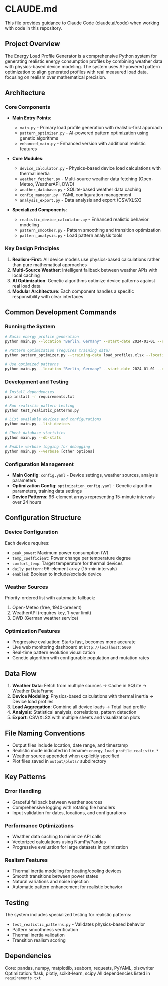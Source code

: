 # CLAUDE.md

This file provides guidance to Claude Code (claude.ai/code) when working with code in this repository.

## Project Overview

The Energy Load Profile Generator is a comprehensive Python system for generating realistic energy consumption profiles by combining weather data with physics-based device modeling. The system uses AI-powered pattern optimization to align generated profiles with real measured load data, focusing on realism over mathematical precision.

## Architecture

### Core Components

- **Main Entry Points**: 
  - `main.py` - Primary load profile generation with realistic-first approach
  - `pattern_optimizer.py` - AI-powered pattern optimization using genetic algorithms
  - `enhanced_main.py` - Enhanced version with additional realistic features

- **Core Modules**:
  - `device_calculator.py` - Physics-based device load calculations with thermal inertia
  - `weather_fetcher.py` - Multi-source weather data fetching (Open-Meteo, WeatherAPI, DWD)
  - `weather_database.py` - SQLite-based weather data caching
  - `config_manager.py` - YAML configuration management
  - `analysis_export.py` - Data analysis and export (CSV/XLSX)

- **Specialized Components**:
  - `realistic_device_calculator.py` - Enhanced realistic behavior modeling
  - `pattern_smoother.py` - Pattern smoothing and transition optimization
  - `pattern_analysis.py` - Load pattern analysis tools

### Key Design Principles

1. **Realism-First**: All device models use physics-based calculations rather than pure mathematical approaches
2. **Multi-Source Weather**: Intelligent fallback between weather APIs with local caching
3. **AI Optimization**: Genetic algorithms optimize device patterns against real load data
4. **Modular Architecture**: Each component handles a specific responsibility with clear interfaces

## Common Development Commands

### Running the System

```bash
# Basic energy profile generation
python main.py --location "Berlin, Germany" --start-date 2024-01-01 --end-date 2024-01-31

# Pattern optimization (requires training data)
python pattern_optimizer.py --training-data load_profiles.xlsx --location "Berlin, Germany"

# Use optimized patterns
python main.py --location "Berlin, Germany" --start-date 2024-01-01 --end-date 2024-01-31 --use-optimized
```

### Development and Testing

```bash
# Install dependencies
pip install -r requirements.txt

# Run realistic pattern testing
python test_realistic_patterns.py

# List available devices and configurations
python main.py --list-devices

# Check database statistics
python main.py --db-stats

# Enable verbose logging for debugging
python main.py --verbose [other options]
```

### Configuration Management

- **Main Config**: `config.yaml` - Device settings, weather sources, analysis parameters
- **Optimization Config**: `optimization_config.yaml` - Genetic algorithm parameters, training data settings
- **Device Patterns**: 96-element arrays representing 15-minute intervals over 24 hours

## Configuration Structure

### Device Configuration
Each device requires:
- `peak_power`: Maximum power consumption (W)
- `temp_coefficient`: Power change per temperature degree
- `comfort_temp`: Target temperature for thermal devices
- `daily_pattern`: 96-element array (15-min intervals)
- `enabled`: Boolean to include/exclude device

### Weather Sources
Priority-ordered list with automatic fallback:
1. Open-Meteo (free, 1940-present)
2. WeatherAPI (requires key, 1-year limit)  
3. DWD (German weather service)

### Optimization Features
- Progressive evaluation: Starts fast, becomes more accurate
- Live web monitoring dashboard at `http://localhost:5000`
- Real-time pattern evolution visualization
- Genetic algorithm with configurable population and mutation rates

## Data Flow

1. **Weather Data**: Fetch from multiple sources → Cache in SQLite → Weather DataFrame
2. **Device Modeling**: Physics-based calculations with thermal inertia → Device load profiles
3. **Load Aggregation**: Combine all device loads → Total load profile
4. **Analysis**: Statistical analysis, correlations, pattern detection
5. **Export**: CSV/XLSX with multiple sheets and visualization plots

## File Naming Conventions

- Output files include location, date range, and timestamp
- Realistic mode indicated in filename: `energy_load_profile_realistic_*`
- Weather source appended when explicitly specified
- Plot files saved in `output/plots/` subdirectory

## Key Patterns

### Error Handling
- Graceful fallback between weather sources
- Comprehensive logging with rotating file handlers
- Input validation for dates, locations, and configurations

### Performance Optimizations
- Weather data caching to minimize API calls
- Vectorized calculations using NumPy/Pandas
- Progressive evaluation for large datasets in optimization

### Realism Features
- Thermal inertia modeling for heating/cooling devices
- Smooth transitions between power states
- Natural variations and noise injection
- Automatic pattern enhancement for realistic behavior

## Testing

The system includes specialized testing for realistic patterns:
- `test_realistic_patterns.py` - Validates physics-based behavior
- Pattern smoothness verification
- Thermal inertia validation
- Transition realism scoring

## Dependencies

Core: pandas, numpy, matplotlib, seaborn, requests, PyYAML, xlsxwriter
Optimization: flask, plotly, scikit-learn, scipy
All dependencies listed in `requirements.txt`